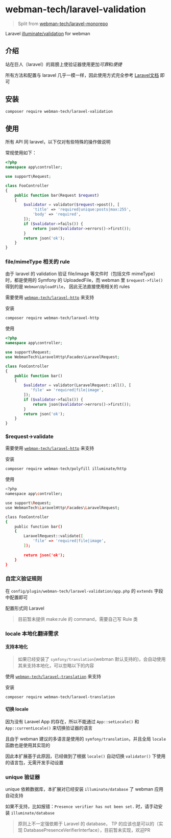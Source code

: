 # webman-tech/laravel-validation

> Split from [webman-tech/laravel-monorepo](https://github.com/webman-tech/laravel-monorepo)

Laravel [illuminate/validation](https://packagist.org/packages/illuminate/validation) for webman

## 介绍

站在巨人（laravel）的肩膀上使验证器使用更加*可靠*和*便捷*

所有方法和配置与 laravel 几乎一模一样，因此使用方式完全参考 [Laravel文档](https://laravel.com/docs/validation) 即可

## 安装

```bash
composer require webman-tech/laravel-validation
```

## 使用

所有 API 同 laravel，以下仅对有些特殊的操作做说明

常规使用如下：

```php
<?php
namespace app\controller;

use support\Request;

class FooController
{
    public function bar(Request $request) 
    {
        $validator = validator($request->post(), [
            'title' => 'required|unique:posts|max:255',
            'body' => 'required',
        ]);
        if ($validator->fails()) {
            return json($validator->errors()->first());
        }
        return json('ok');
    }
}
```

### file/mimeType 相关的 rule

由于 laravel 的 validation 验证 file/image 等文件时（包括文件 mimeType）时，都是使用的 Symfony 的 UploadedFile，而 webman 里 `$request->file()` 得到的是 `Webman\UploadFile`，
因此无法直接使用相关的 rules

需要使用 [`webman-tech/laravel-http`](https://github.com/webman-tech/laravel-http) 来支持

安装

```bash
composer require webman-tech/laravel-http
```

使用

```php
<?php
namespace app\controller;

use support\Request;
use WebmanTech\LaravelHttp\Facades\LaravelRequest;

class FooController
{
    public function bar() 
    {
        $validator = validator(LaravelRequest::all(), [
           'file' => 'required|file|image',
        ]);
        if ($validator->fails()) {
            return json($validator->errors()->first());
        }
        return json('ok');
    }
}
```

### $request->validate

需要使用 [`webman-tech/laravel-http`](https://github.com/webman-tech/laravel-http) 来支持

安装

```bash
composer require webman-tech/polyfill illuminate/http
```

使用

```bash
<?php
namespace app\controller;

use support\Request;
use WebmanTech\LaravelHttp\Facades\LaravelRequest;

class FooController
{
    public function bar() 
    {
        LaravelRequest::validate([
            'file' => 'required|file|image',
        ]);
        
        return json('ok');
    }
}
```

### 自定义验证规则

在 `config/plugin/webman-tech/laravel-validation/app.php` 的 `extends` 字段中配置即可

配置形式同 Laravel

> 目前暂未提供 make:rule 的 command，需要自己写 Rule 类

### locale 本地化翻译需求

#### 支持本地化

> 如果已经安装了 `symfony/translation`(webman 默认支持的)，会自动使用其来支持本地化，可以忽略以下的内容

使用 [`webman-tech/laravel-translation`](https://github.com/webman-tech/laravel-translation) 来支持

安装

```bash
composer require webman-tech/laravel-translation
```

#### 切换 locale

因为没有 Laravel App 的存在，所以不能通过 `App::setLocale()` 和 `App::currentLocale()` 来切换验证器的语言

且由于 webman 建议的多语言是使用的 `symfony/translation`，并且全局 `locale` 函数也是使用其实现的

因此本扩展基于此原因，已经做到了根据 `locale()` 自动切换 `validator()` 下使用的语言包，无需开发手动设置

### unique 验证器

unique 依赖数据库，本扩展对已经安装 `illuminate/database` 了 webman 应用自动支持

如果不支持，比如报错：`Presence verifier has not been set.` 时，请手动安装 `illuminate/database`

> 原则上不一定强依赖于 Laravel 的 database， TP 的应该也是可以的（实现 DatabasePresenceVerifierInterface），目前暂未实现，欢迎PR
